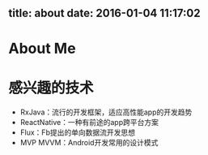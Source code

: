 title: about
date: 2016-01-04 11:17:02
---
# About Me


# 感兴趣的技术
* RxJava：流行的开发框架，适应高性能app的开发趋势
* ReactNative：一种有前途的app跨平台方案
* Flux：Fb提出的单向数据流开发思想
* MVP MVVM：Android开发常用的设计模式